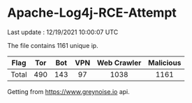 
# Apache-Log4j-RCE-Attempt

Last update : 12/19/2021 10:00:07 UTC

The file contains 1161 unique ip.

| Flag | Tor | Bot | VPN | Web Crawler | Malicious |
| :-:  | :-: | :-: | :-: | :-:         | :-:       |
| Total| 490  | 143  | 97  | 1038          | 1161        |

Getting from https://www.greynoise.io api.